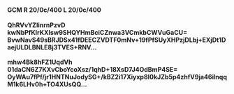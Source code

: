 #### GCM R 20/0c/400 L 20/0c/400
**QhRVvYZlinrnPzvD**<br/>**kwNbPfKlrKXIsw9SHQYHmBciCZnwa3VCmkbCWVuGaCU=**<br/>**BvwNavS49sBRJDSx41fDEECZVDTF0mNv+19fPfSUyXHPzjDLbj+EXjDt1DaejULDLBNLE8j3TVES+RNV...**<br/><br/>
**mhw4Bk8hFZ1UqdVh**<br/>**01daCN6Z7KXvCboYcoXsz/1qhD+18XsD7J4OdBmP4SE=**<br/>**OyWAu7fPf/jr1HNTNuJodySG+/kBZ2i17Xiyxp8I0kJZb5p4zhfV9ja46iInqqM1k6LHv0h+TO4XUsQQ...**